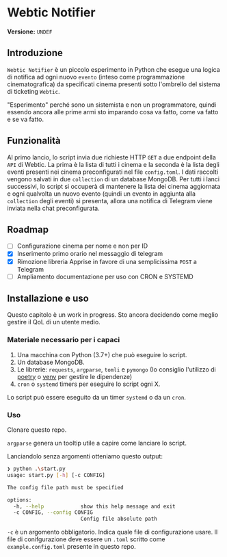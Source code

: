 # Webtic Notifier

**Versione:** `UNDEF`

## Introduzione

`Webtic Notifier` è un piccolo esperimento in Python che esegue una logica di notifica ad ogni nuovo `evento` (inteso come programmazione cinematografica) da specificati cinema presenti sotto l'ombrello del sistema di ticketing `Webtic`.

"Esperimento" perché sono un sistemista e non un programmatore, quindi essendo ancora alle prime armi sto imparando cosa va fatto, come va fatto e se va fatto.

## Funzionalità

Al primo lancio, lo script invia due richieste HTTP `GET` a due endpoint della `API` di Webtic. La prima è la lista di tutti i cinema e la seconda è la lista degli eventi presenti nei cinema preconfigurati nel file `config.toml`. I dati raccolti vengono salvati in due `collection` di un database MongoDB. Per tutti i lanci successivi, lo script si occuperà di mantenere la lista dei cinema aggiornata e ogni qualvolta un nuovo evento (quindi un evento in aggiunta alla `collection` degli eventi) si presenta, allora una notifica di Telegram viene inviata nella chat preconfigurata.

## Roadmap

- [ ] Configurazione cinema per nome e non per ID
- [X] Inserimento primo orario nel messaggio di telegram
- [X] Rimozione libreria Apprise in favore di una semplicissima `POST` a Telegram
- [ ] Ampliamento documentazione per uso con CRON e SYSTEMD

## Installazione e uso

Questo capitolo è un work in progress. Sto ancora decidendo come meglio gestire il QoL di un utente medio.

### Materiale necessario per i capaci

1. Una macchina con Python (3.7+) che può eseguire lo script.
2. Un database MongoDB.
3. Le librerie: `requests`, `argparse`, `tomli` e `pymongo` (Io consiglio l'utilizzo di [poetry](https://python-poetry.org/) o [venv](https://docs.python.org/3/library/venv.html) per gestire le dipendenze)
4. `cron` o `systemd` timers per eseguire lo script ogni X.

Lo script può essere eseguito da un timer `systemd` o da un `cron`.

### Uso

Clonare questo repo.

`argparse` genera un tooltip utile a capire come lanciare lo script.

Lanciandolo senza argomenti otteniamo questo output:

```bash
❯ python .\start.py
usage: start.py [-h] [-c CONFIG]

The config file path must be specified

options:
  -h, --help            show this help message and exit
  -c CONFIG, --config CONFIG
                        Config file absolute path
```

`-c` è un argomento obbligatorio. Indica quale file di configurazione usare. Il file di conifgurazione deve essere un `.toml` scritto come `example.config.toml` presente in questo repo.